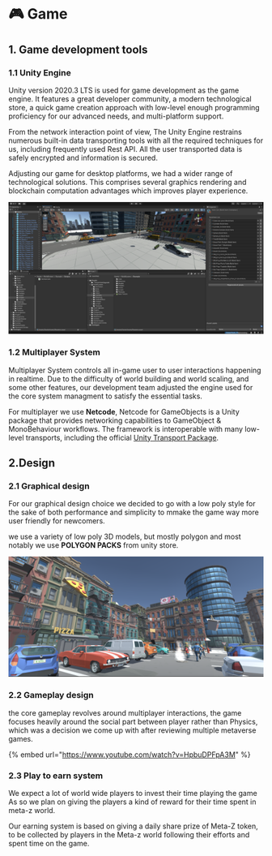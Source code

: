 # 🎮 Game

## 1. Game development tools

### 1.1 Unity Engine

Unity version 2020.3 LTS is used for game development as the game engine. It features a great developer community, a modern technological store, a quick game creation approach with low-level enough programming proficiency for our advanced needs, and multi-platform support.

From the network interaction point of view, The Unity Engine restrains numerous built-in data transporting tools with all the required techniques for us, including frequently used Rest API. All the user transported data is safely encrypted and information is secured.

Adjusting our game for desktop platforms, we had a wider range of technological solutions. This comprises several graphics rendering and blockchain computation advantages which improves player experience.

![](../.gitbook/assets/Capture.PNG)

### 1.2 Multiplayer System

Multiplayer System controls all in-game user to user interactions happening in realtime. Due to the difficulty of world building and world scaling, and some other features, our development team adjusted the engine used for the core system managment to satisfy the essential tasks.

For multiplayer we use **Netcode**, Netcode for GameObjects is a Unity package that provides networking capabilities to GameObject & MonoBehaviour workflows. The framework is interoperable with many low-level transports, including the official [Unity Transport Package](https://docs-multiplayer.unity3d.com/transport/1.0.0/introduction).

## 2.Design

### 2.1 Graphical design

For our graphical design choice we decided to go with a low poly style for the sake of both performance and simplicity to mmake the game way more user friendly for newcomers.

we use a variety of low poly 3D models, but mostly polygon and most notably we use **POLYGON PACKS** from unity store.

![](../.gitbook/assets/SC2.PNG)

### 2.2 Gameplay design

the core gameplay revolves around multiplayer interactions, the game focuses heavily around the social part between player rather than Physics, which was a decision we come up with after reviewing multiple metaverse games.

{% embed url="https://www.youtube.com/watch?v=HpbuDPFpA3M" %}

### 2.3 Play to earn system

We expect a lot of world wide players to invest their time playing the game As so we plan on giving the players a kind of reward for their time spent in meta-z world.

Our earning system is based on giving a daily share prize of Meta-Z token, to be collected by players in the Meta-z world following their efforts and spent time on the game.
